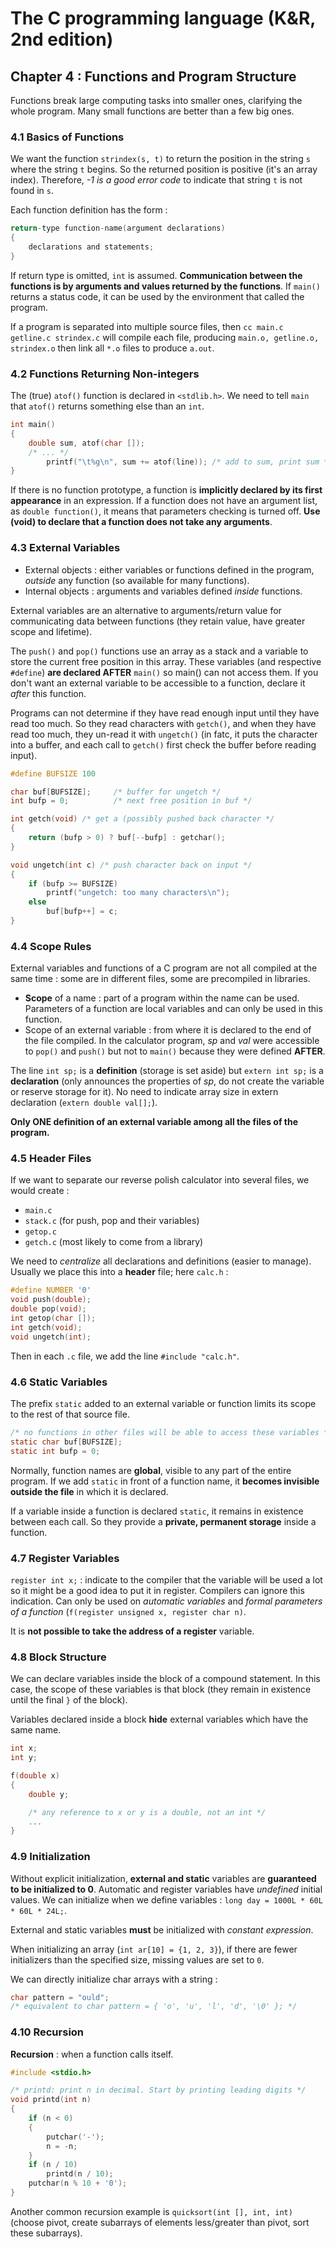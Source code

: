 The C programming language (K&R, 2nd edition)
=============================================

Chapter 4 : Functions and Program Structure
-------------------------------------------

Functions break large computing tasks into smaller ones, clarifying the whole
program. Many small functions are better than a few big ones.

### 4.1 Basics of Functions
We want the function `strindex(s, t)` to return the position in the string `s`
where the string `t` begins. So the returned position is positive (it's an array
index). Therefore, _-1 is a good error code_ to indicate that string `t` is not
found in `s`.

Each function definition has the form :
```C
return-type function-name(argument declarations)
{
    declarations and statements;
}
```
If return type is omitted, `int` is assumed. **Communication between the
functions is by arguments and values returned by the functions**.  If `main()`
returns a status code, it can be used by the environment that called the
program.

If a program is separated into multiple source files, then `cc main.c getline.c
strindex.c` will compile each file, producing `main.o, getline.o, strindex.o`
then link all `*.o` files to produce `a.out`.

### 4.2 Functions Returning Non-integers
The (true) `atof()` function is declared in `<stdlib.h>`. We need to tell `main`
that `atof()` returns something else than an `int`.
```C
int main()
{
    double sum, atof(char []);
    /* ... */
        printf("\t%g\n", sum += atof(line)); /* add to sum, print sum */
}
```
If there is no function prototype, a function is **implicitly declared by its
first appearance** in an expression. If a function does not have an argument
list, as `double function()`, it means that parameters checking is turned off.
**Use (void) to declare that a function does not take any arguments**.

### 4.3 External Variables
* External objects : either variables or functions defined in the program,
  _outside_ any function (so available for many functions).
* Internal objects : arguments and variables defined _inside_ functions.

External variables are an alternative to arguments/return value for
communicating data between functions (they retain value, have greater scope and
lifetime).

The `push()` and `pop()` functions use an array as a stack and a variable to
store the current free position in this array. These variables (and respective
`#define`) **are declared AFTER** `main()` so main() can not access them. If you
don't want an external variable to be accessible to a function, declare it
_after_ this function.

Programs can not determine if they have read enough input until they have read
too much. So they read characters with `getch()`, and when they have read too
much, they un-read it with `ungetch()` (in fatc, it puts the character into a
buffer, and each call to `getch()` first check the buffer before reading input).
```C
#define BUFSIZE 100

char buf[BUFSIZE];     /* buffer for ungetch */
int bufp = 0;          /* next free position in buf */

int getch(void) /* get a (possibly pushed back character */
{
    return (bufp > 0) ? buf[--bufp] : getchar();
}

void ungetch(int c) /* push character back on input */
{
    if (bufp >= BUFSIZE)
        printf("ungetch: too many characters\n");
    else
        buf[bufp++] = c;
}
```

### 4.4 Scope Rules
External variables and functions of a C program are not all compiled at the same
time : some are in different files, some are precompiled in libraries.

* **Scope** of a name : part of a program within the name can be used.
  Parameters of a function are local variables and can only be used in this
  function.
* Scope of an external variable : from where it is declared to the end of the
  file compiled. In the calculator program, _sp_ and _val_ were accessible to
  `pop()` and `push()` but not to `main()` because they were defined
  **AFTER**.

The line `int sp;` is a **definition** (storage is set aside) but `extern int
sp;` is a **declaration** (only announces the properties of _sp_, do not create
the variable or reserve storage for it). No need to indicate array size in
extern declaration (`extern double val[];`).

**Only ONE definition of an external variable among all the files of the
program.**

### 4.5 Header Files
If we want to separate our reverse polish calculator into several files, we
would create :
* `main.c`
* `stack.c` (for push, pop and their variables)
* `getop.c`
* `getch.c` (most likely to come from a library)

We need to _centralize_ all declarations and definitions (easier to manage).
Usually we place this into a **header** file; here `calc.h` :
```C
#define NUMBER '0'
void push(double);
double pop(void);
int getop(char []);
int getch(void);
void ungetch(int);
```
Then in each `.c` file, we add the line `#include "calc.h"`.

### 4.6 Static Variables
The prefix `static` added to an external variable or function limits its scope to
the rest of that source file.
```C
/* no functions in other files will be able to access these variables */
static char buf[BUFSIZE];
static int bufp = 0;
```

Normally, function names are **global**, visible to any part of the entire
program.  If we add `static` in front of a function name, it **becomes invisible
outside the file** in which it is declared.

If a variable inside a function is declared `static`, it remains in existence
between each call. So they provide a **private, permanent storage** inside a
function.

### 4.7 Register Variables
`register int x;` : indicate to the compiler that the variable will be used a
lot so it might be a good idea to put it in register. Compilers can ignore this
indication. Can only be used on _automatic variables_ and _formal parameters of
a function_ (`f(register unsigned x, register char n)`.

It is **not possible to take the address of a register** variable.

### 4.8 Block Structure
We can declare variables inside the block of a compound statement. In this case,
the scope of these variables is that block (they remain in existence until the
final `}` of the block).

Variables declared inside a block **hide** external variables which have the
same name.
```C
int x;
int y;

f(double x)
{
    double y;

    /* any reference to x or y is a double, not an int */
    ...
}
```

### 4.9 Initialization
Without explicit initialization, **external and static** variables are
**guaranteed to be initialized to 0**. Automatic and register variables have
_undefined_ initial values. We can initialize when we define variables : `long
day = 1000L * 60L * 60L * 24L;`.

External and static variables **must** be initialized with _constant
expression_.

When initializing an array (`int ar[10] = {1, 2, 3}`), if there are fewer
initializers than the specified size, missing values are set to `0`.

We can directly initialize char arrays with a string :
```C
char pattern = "ould";
/* equivalent to char pattern = { 'o', 'u', 'l', 'd', '\0' }; */
```

### 4.10 Recursion
**Recursion** : when a function calls itself.
```C
#include <stdio.h>

/* printd: print n in decimal. Start by printing leading digits */
void printd(int n)
{
    if (n < 0)
    {
        putchar('-');
        n = -n;
    }
    if (n / 10)
        printd(n / 10);
    putchar(n % 10 + '0');
}
```
Another common recursion example is `quicksort(int [], int, int)` (choose pivot,
create subarrays of elements less/greater than pivot, sort these subarrays).
